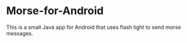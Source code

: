 # Morse-for-Android
This is a small Java app for Android that uses flash light to send morse messages.

